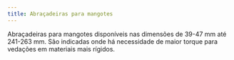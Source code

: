 ```yaml
---
title: Abraçadeiras para mangotes
---
```


Abraçadeiras para mangotes disponíveis nas dimensões de 39-47 mm até 241-263 mm. São indicadas onde há necessidade de maior torque para vedações em materiais mais rígidos.
